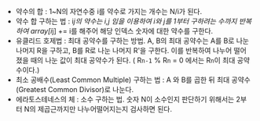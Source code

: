 
- 약수의 합 : 1~N의 자연수중 i를 약수로 가지는 개수는 N/i가 된다.
- 약수 합 구하는 법 : i*j의 약수는 i,j 임을 이용하여 i와 j를 1부터 구하려는 수까지 반복하여 array[i*j] += i를 해주어 해당 인덱스 숫자에 대한 약수를 구한다.
- 유클리드 호제법 : 최대 공약수를 구하는 방법. A, B의 최대 공약수는 A를 B로 나눈 나머지 R을 구하고, B를 R로 나눈 나머지 R'을 구한다. 이를 반복하여 나누어 떨어졌을 때의 나눈 값이 최대 공약수가 된다. ( R`n-1` % R`n` = 0 에서는 R`n`이 최대 공약수이다.)
- 최소 공배수(Least Common Multiple) 구하는 법 : A 와 B를 곱한 뒤 최대 공약수(Greatest Common Divisor)로 나눈다.
- 에라토스테네스의 체 : 소수 구하는 법. 숫자 N이 소수인지 판단하기 위해서는 2부터 N의 제곱근까지만 나누어떨어지는지 검사하면 된다.
